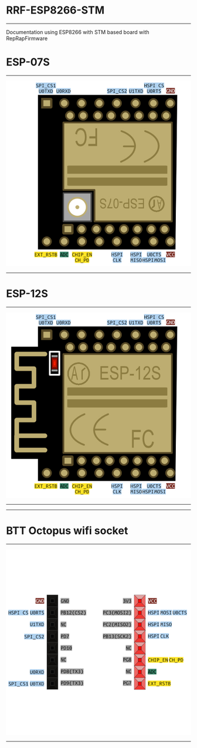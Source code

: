 # RRF-ESP8266-STM
***
Documentation using ESP8266 with STM based board with RepRapFirmware

# **ESP-07S**
***
<p align="center">
  <img src="https://raw.githubusercontent.com/Moorviper/RRF-ESP8266-STM/main/pictures/ESP-07S.jpg" />
</p>
<!--- ![](https://raw.githubusercontent.com/Moorviper/RRF-ESP8266-STM/main/pictures/ESP-12S.jpg?sanitize=true)--->

***
# **ESP-12S**
***
<p align="center">
  <img src="https://raw.githubusercontent.com/Moorviper/RRF-ESP8266-STM/main/pictures/ESP-12S.jpg" />
</p>
<!--- ![](https://raw.githubusercontent.com/Moorviper/RRF-ESP8266-STM/main/pictures/ESP-12S.jpg?sanitize=true)--->

***

***
# **BTT Octopus wifi socket**
***
<p align="center">
  <img src="https://raw.githubusercontent.com/Moorviper/RRF-ESP8266-STM/main/pictures/btt-octopus-wifi-socket.jpg" />
</p>
<!--- ![](https://raw.githubusercontent.com/Moorviper/RRF-ESP8266-STM/main/pictures/ESP-12S.jpg?sanitize=true)--->

***


